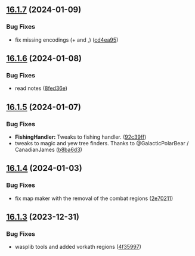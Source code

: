 ## [16.1.7](https://github.com/Torwent/WaspLib/compare/v16.1.6...v16.1.7) (2024-01-09)


### Bug Fixes

* fix missing encodings (+ and ,) ([cd4ea95](https://github.com/Torwent/WaspLib/commit/cd4ea95a2676c6bba55b5f2730d3bfba91113802))



## [16.1.6](https://github.com/Torwent/WaspLib/compare/v16.1.5...v16.1.6) (2024-01-08)


### Bug Fixes

* read notes ([8fed36e](https://github.com/Torwent/WaspLib/commit/8fed36e0aab65b328e16e05920b01c7b71fb0049))



## [16.1.5](https://github.com/Torwent/WaspLib/compare/v16.1.4...v16.1.5) (2024-01-07)


### Bug Fixes

* **FishingHandler:** Tweaks to fishing handler. ([92c39ff](https://github.com/Torwent/WaspLib/commit/92c39ff8d0c4082a4bbd4ed8e68361bd639ae36c))
* tweaks to magic and yew tree finders. Thanks to @GalacticPolarBear / CanadianJames ([b8ba6d3](https://github.com/Torwent/WaspLib/commit/b8ba6d34df095fd8e68396eea4a1565071e8a8d3))



## [16.1.4](https://github.com/Torwent/WaspLib/compare/v16.1.3...v16.1.4) (2024-01-03)


### Bug Fixes

* fix map maker with the removal of the combat regions ([2e70211](https://github.com/Torwent/WaspLib/commit/2e702115ffd5226dbcb4b68de8a02d0c6dc3f6c1))



## [16.1.3](https://github.com/Torwent/WaspLib/compare/v16.1.2...v16.1.3) (2023-12-31)


### Bug Fixes

* wasplib tools and added vorkath regions ([4f35997](https://github.com/Torwent/WaspLib/commit/4f35997769012c635bcbc0528db00a9ece08dd81))



